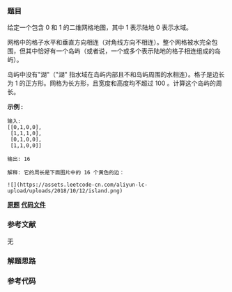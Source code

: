 ### 题目
给定一个包含 0 和 1 的二维网格地图，其中 1 表示陆地 0 表示水域。

网格中的格子水平和垂直方向相连（对角线方向不相连）。整个网格被水完全包围，但其中恰好有一个岛屿（或者说，一个或多个表示陆地的格子相连组成的岛屿）。

岛屿中没有"湖"（"湖" 指水域在岛屿内部且不和岛屿周围的水相连）。格子是边长为 1 的正方形。网格为长方形，且宽度和高度均不超过 100
。计算这个岛屿的周长。



**示例 :**

    
    
    输入:
    [[0,1,0,0],
     [1,1,1,0],
     [0,1,0,0],
     [1,1,0,0]]
    
    输出: 16
    
    解释: 它的周长是下面图片中的 16 个黄色的边：
    
    ![](https://assets.leetcode-cn.com/aliyun-lc-upload/uploads/2018/10/12/island.png)
    

 **[原题](https://leetcode-cn.com/problems/island-perimeter/)**    **[代码文件]()**


### 参考文献
无

### 解题思路




### 参考代码

```go


```




